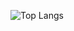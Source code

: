 ![Top Langs](https://github-readme-stats.vercel.app/api/top-langs/?username=akakadir&hide_progress=true)
